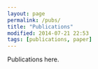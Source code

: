 ```yaml
---
layout: page
permalink: /pubs/
title: "Publications"
modified: 2014-07-21 22:53
tags: [publications, paper]
---
```


Publications here.
